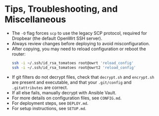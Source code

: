 # Tips, Troubleshooting, and Miscellaneous

- The `-O` flag forces `scp` to use the legacy SCP protocol, required for Dropbear (the default OpenWrt SSH server).
- Always review changes before deploying to avoid misconfiguration.
- After copying, you may need to reload configuration or reboot the router:
  ```sh
  ssh -i ~/.ssh/id_rsa_tomatoes root@owrt 'reload_config'
  ssh -i ~/.ssh/id_rsa_tomatoes root@owrt2 'reload_config'
  ```
- If git filters do not decrypt files, check that `decrypt.sh` and `encrypt.sh` are present and executable, and that your `.git/config` and `.gitattributes` are correct.
- If all else fails, manually decrypt with Ansible Vault.
- For more details on configuration files, see `CONFIG.md`.
- For deployment steps, see `DEPLOY.md`.
- For setup instructions, see `SETUP.md`.
